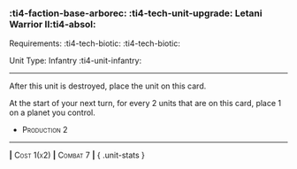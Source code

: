 ### :ti4-faction-base-arborec: :ti4-tech-unit-upgrade: **Letani Warrior II**:ti4-absol:

Requirements: :ti4-tech-biotic: :ti4-tech-biotic:

Unit Type: Infantry :ti4-unit-infantry:

---

After this unit is destroyed, place the unit on this card.

At the start of your next turn, for every 2 units that are on this card, place 1 on a planet you control.

* <span style="font-variant:small-caps;">Production 2</span> 


---

__|__ <span style="font-variant:small-caps;">Cost 1(x2)</span> __|__ <span style="font-variant:small-caps;">Combat 7</span> __|__
{ .unit-stats }
